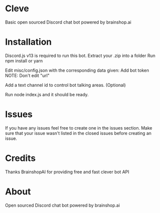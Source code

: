 # Cleve
Basic open sourced Discord chat bot powered by brainshop.ai

# Installation
Discord.js v13 is required to run this bot.
Extract your .zip into a folder
Run npm install or yarn

Edit misc/config.json with the corresponding data given:
Add bot token
NOTE: Don't edit "url"

Add a text channel id to control bot talking areas. (Optional)

Run node index.js and it should be ready.

# Issues
If you have any issues feel free to create one in the issues section. Make sure that your issue wasn't listed in the closed issues before creating an issue.

# Credits
Thanks BrainshopAI for providing free and fast clever bot API

# About
Open sourced Discord chat bot powered by brainshop.ai

